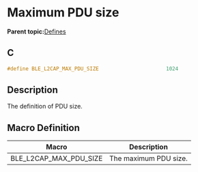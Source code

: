# Maximum PDU size

**Parent topic:**[Defines](GUID-565156DB-69EB-46D5-863E-7A7329456648.md)

## C

```c
#define BLE_L2CAP_MAX_PDU_SIZE                      1024
```

## Description

The definition of PDU size.

## Macro Definition

|Macro|Description|
|-----|-----------|
|BLE\_L2CAP\_MAX\_PDU\_SIZE|The maximum PDU size.|


